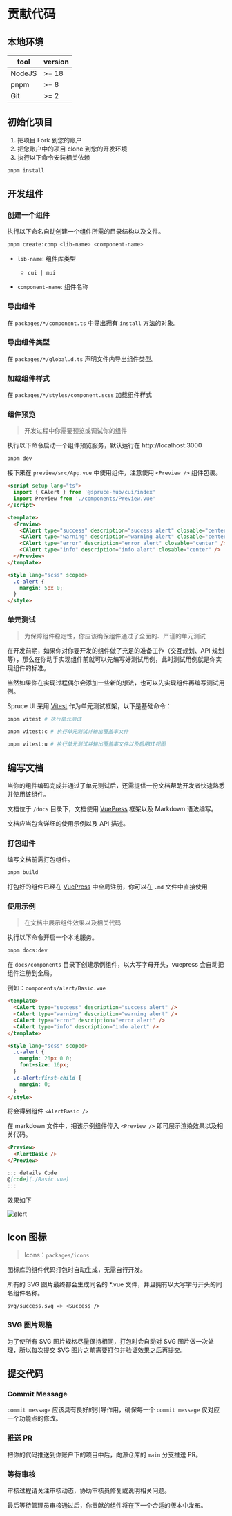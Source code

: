 # 贡献代码

## 本地环境

| tool   | version |
| ------ | ------- |
| NodeJS | >= 18   |
| pnpm   | >= 8    |
| Git    | >= 2    |

## 初始化项目

1. 把项目 Fork 到您的账户
2. 把您账户中的项目 clone 到您的开发环境
3. 执行以下命令安装相关依赖

```bash
pnpm install
```

## 开发组件

### 创建一个组件

执行以下命名自动创建一个组件所需的目录结构以及文件。

```bash
pnpm create:comp <lib-name> <component-name>
```

- `lib-name`: 组件库类型

  - `cui | mui`

- `component-name`: 组件名称

### 导出组件

在 `packages/*/component.ts` 中导出拥有 `install` 方法的对象。

### 导出组件类型

在 `packages/*/global.d.ts` 声明文件内导出组件类型。

### 加载组件样式

在 `packages/*/styles/component.scss` 加载组件样式

### 组件预览

> 开发过程中你需要预览或调试你的组件

执行以下命令启动一个组件预览服务，默认运行在 http://localhost:3000

```bash
pnpm dev
```

接下来在 `preview/src/App.vue` 中使用组件，注意使用 `<Preview />` 组件包裹。

```html
<script setup lang="ts">
  import { CAlert } from '@spruce-hub/cui/index'
  import Preview from './components/Preview.vue'
</script>

<template>
  <Preview>
    <CAlert type="success" description="success alert" closable="center" />
    <CAlert type="warning" description="warning alert" closable="center" />
    <CAlert type="error" description="error alert" closable="center" />
    <CAlert type="info" description="info alert" closable="center" />
  </Preview>
</template>

<style lang="scss" scoped>
  .c-alert {
    margin: 5px 0;
  }
</style>
```

### 单元测试

> 为保障组件稳定性，你应该确保组件通过了全面的、严谨的单元测试

在开发前期，如果你对你要开发的组件做了充足的准备工作（交互规划、API 规划等），那么在你动手实现组件前就可以先编写好测试用例，此时测试用例就是你实现组件的标准。

当然如果你在实现过程偶尔会添加一些新的想法，也可以先实现组件再编写测试用例。

Spruce UI 采用 [Vitest](https://cn.vitest.dev) 作为单元测试框架，以下是基础命令：

```bash
pnpm vitest # 执行单元测试

pnpm vitest:c # 执行单元测试并输出覆盖率文件

pnpm vitest:u # 执行单元测试并输出覆盖率文件以及启用UI视图
```

## 编写文档

当你的组件编码完成并通过了单元测试后，还需提供一份文档帮助开发者快速熟悉并使用该组件。

文档位于 `/docs` 目录下，文档使用 [VuePress](https://v2.vuepress.vuejs.org/zh/) 框架以及 Markdown 语法编写。

文档应当包含详细的使用示例以及 API 描述。

### 打包组件

编写文档前需打包组件。

```bash
pnpm build
```

打包好的组件已经在 [VuePress](https://v2.vuepress.vuejs.org/zh/advanced/cookbook/usage-of-client-config.html#注册-vue-组件) 中全局注册，你可以在 `.md` 文件中直接使用

### 使用示例

> 在文档中展示组件效果以及相关代码

执行以下命令开启一个本地服务。

```bash
pnpm docs:dev
```

在 `docs/components` 目录下创建示例组件，以大写字母开头，vuepress 会自动把组件注册到全局。

例如：`components/alert/Basic.vue`

```html
<template>
  <CAlert type="success" description="success alert" />
  <CAlert type="warning" description="warning alert" />
  <CAlert type="error" description="error alert" />
  <CAlert type="info" description="info alert" />
</template>

<style lang="scss" scoped>
  .c-alert {
    margin: 20px 0 0;
    font-size: 16px;
  }
  .c-alert:first-child {
    margin: 0;
  }
</style>
```

将会得到组件 `<AlertBasic />`

在 markdown 文件中，把该示例组件传入 `<Preview />` 即可展示渲染效果以及相关代码。

```Markdown
<Preview>
  <AlertBasic />
</Preview>

::: details Code
@[code](./Basic.vue)
:::
```

效果如下

![alert](/public/alert.png)

## Icon 图标

> Icons：`packages/icons`

图标库的组件代码打包时自动生成，无需自行开发。

所有的 SVG 图片最终都会生成同名的 \*.vue 文件，并且拥有以大写字母开头的同名组件名称。

`svg/success.svg => <Success />`

### SVG 图片规格

为了使所有 SVG 图片规格尽量保持相同，打包时会自动对 SVG 图片做一次处理，所以每次提交 SVG 图片之前需要打包并验证效果之后再提交。

## 提交代码

### Commit Message

`commit message` 应该具有良好的引导作用，确保每一个 `commit message` 仅对应一个功能点的修改。

### 推送 PR

把你的代码推送到你账户下的项目中后，向源仓库的 `main` 分支推送 PR。

### 等待审核

审核过程请关注审核动态，协助审核员修复或说明相关问题。

最后等待管理员审核通过后，你贡献的组件将在下一个合适的版本中发布。
